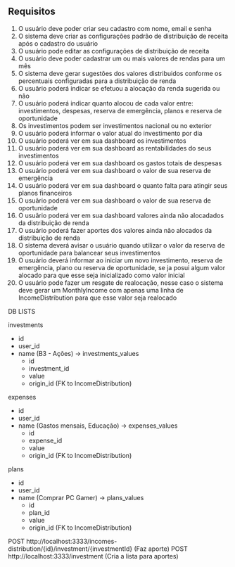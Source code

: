 ## Requisitos

1) O usuário deve poder criar seu cadastro com nome, email e senha
2) O sistema deve criar as configurações padrão de distribuição de receita após o cadastro do usuário
3) O usuário pode editar as configurações de distribuição de receita
4) O usuário deve poder cadastrar um ou mais valores de rendas para um mês
5) O sistema deve gerar sugestões dos valores distribuidos conforme os percentuais configuradas para a distribuição de renda
6) O usuãrio poderá indicar se efetuou a alocação da renda sugerida ou não
7) O usuário poderá indicar quanto alocou de cada valor entre: investimentos, despesas, reserva de emergência, planos e reserva de oportunidade
8) Os investimentos podem ser investimentos nacional ou no exterior
9) O usuário poderá informar o valor atual do investimento por dia
10) O usuário poderá ver em sua dashboard os investimentos
11) O usuário poderá ver em sua dashboard as rentabilidades do seus investimentos
12) O usuário poderá ver em sua dashboard os gastos totais de despesas
13) O usuário poderá ver em sua dashboard o valor de sua reserva de emergência
14) O usuário poderá ver em sua dashboard o quanto falta para atingir seus planos financeiros
15) O usuãrio poderá ver em sua dashboard o valor de sua reserva de oportunidade
15) O usuãrio poderá ver em sua dashboard valores ainda não alocadados da distribuição de renda
16) O usuário poderá fazer aportes dos valores ainda não alocados da distribuição de renda
17) O sistema deverá avisar o usuário quando utilizar o valor da reserva de oportunidade para balancear seus investimentos
18) O usuário deverá informar ao iniciar um novo investimento, reserva de emergência, plano ou reserva de oportunidade, se ja posui algum valor alocado para que esse seja inicializado como valor inicial
19) O usuário pode fazer um resgate de realocação, nesse caso o sistema deve gerar um MonthlyIncome com apenas uma linha de IncomeDistribution para que esse valor seja realocado

DB LISTS

investments
* id
* user_id
* name (B3 - Ações)
-> investments_values
  * id
  * investment_id
  * value
  * origin_id (FK to IncomeDistribution)

expenses
* id
* user_id
* name (Gastos mensais, Educação)
-> expenses_values
  * id
  * expense_id
  * value
  * origin_id (FK to IncomeDistribution)

plans
* id
* user_id
* name (Comprar PC Gamer)
-> plans_values
  * id
  * plan_id
  * value
  * origin_id (FK to IncomeDistribution)


POST http://localhost:3333/incomes-distribution/{id}/investment/{investmentId} (Faz aporte)
POST http://localhost:3333/investment (Cria a lista para aportes)